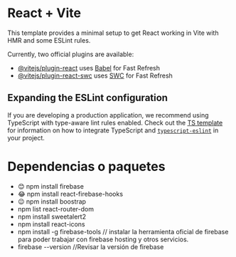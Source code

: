 # React + Vite

This template provides a minimal setup to get React working in Vite with HMR and some ESLint rules.

Currently, two official plugins are available:

- [@vitejs/plugin-react](https://github.com/vitejs/vite-plugin-react/blob/main/packages/plugin-react) uses [Babel](https://babeljs.io/) for Fast Refresh
- [@vitejs/plugin-react-swc](https://github.com/vitejs/vite-plugin-react/blob/main/packages/plugin-react-swc) uses [SWC](https://swc.rs/) for Fast Refresh

## Expanding the ESLint configuration

If you are developing a production application, we recommend using TypeScript with type-aware lint rules enabled. Check out the [TS template](https://github.com/vitejs/vite/tree/main/packages/create-vite/template-react-ts) for information on how to integrate TypeScript and [`typescript-eslint`](https://typescript-eslint.io) in your project.

# Dependencias o paquetes
* 😊 npm install firebase
* 😂 npm install react-firebase-hooks
* 😉 npm install boostrap
* npm list react-router-dom
* npm install sweetalert2
* npm install react-icons
* npm install -g firebase-tools  // instalar la herramienta oficial de firebase para poder trabajar con firebase hosting y otros servicios.
* firebase --version //Revisar la versión de firebase
